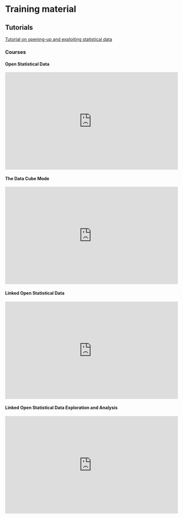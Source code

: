 # Training material

## Tutorials

<a href="http://www.proxml.be/losd/cubes.html">Tutorial on opening-up and exploiting statistical data</a>

### Courses

#### Open Statistical Data

<iframe width="560" height="315" src="https://www.youtube.com/embed/itNPULWqMTU" frameborder="0" allow="accelerometer; autoplay; encrypted-media; gyroscope; picture-in-picture" allowfullscreen></iframe>

#### The Data Cube Mode

<iframe width="560" height="315" src="https://www.youtube.com/embed/WBrDqHFfrlg" frameborder="0" allow="accelerometer; autoplay; encrypted-media; gyroscope; picture-in-picture" allowfullscreen></iframe>

#### Linked Open Statistical Data

<iframe width="560" height="315" src="https://www.youtube.com/embed/A4c0UzN88wM" frameborder="0" allow="accelerometer; autoplay; encrypted-media; gyroscope; picture-in-picture" allowfullscreen></iframe>

#### Linked Open Statistical Data Exploration and Analysis

<iframe width="560" height="315" src="https://www.youtube.com/embed/RFj2AXIXxI4" frameborder="0" allow="accelerometer; autoplay; encrypted-media; gyroscope; picture-in-picture" allowfullscreen></iframe>
